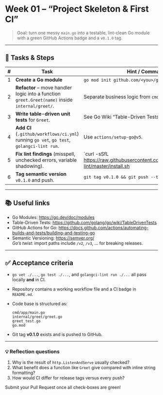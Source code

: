 # Week 01 – “Project Skeleton & First CI”

> Goal: turn one messy `main.go` into a testable, lint-clean Go module with a green GitHub Actions badge and a `v0.1.0` tag.

---

## 📝 Tasks & Steps

| # | Task | Hint / Command |
|---|------|----------------|
|1|**Create a Go module**|`go mod init github.com/<you>/go-camp` → `go mod tidy`|
|2|**Refactor** – move handler logic into a function `greet.Greet(name)` inside `internal/greet/`.|Separate business logic from `cmd/app/main.go`.|
|3|**Write table-driven unit tests** for `Greet`.|See Go Wiki “Table-Driven Tests”.|
|4|**Add CI** (`.github/workflows/ci.yml`) running `go vet`, `go test`, `golangci-lint run`.|Use `actions/setup-go@v5`.|
|5|**Fix lint findings** (misspell, unchecked errors, variable shadowing).|`curl -sSfL https://raw.githubusercontent.com/golangci/golangci-lint/master/install.sh | sh -s -- -b $(go env GOPATH)/bin v1.58.2`|
|6|**Tag semantic version** `v0.1.0` and push.|`git tag v0.1.0 && git push --tags`|

---

## 📚 Useful links

* Go Modules: <https://go.dev/doc/modules>
* Table-Driven Tests: <https://github.com/golang/go/wiki/TableDrivenTests>
* GitHub Actions for Go: <https://docs.github.com/actions/automating-builds-and-tests/building-and-testing-go>
* Semantic Versioning: <https://semver.org/>  
  *Go’s twist*: import paths include `/v2`, `/v3`, … for breaking releases.

---

## ✅ Acceptance criteria

* `go vet ./...`, `go test ./...`, and `golangci-lint run ./...` all pass locally **and** in CI.
* Repository contains a working workflow file and a CI badge in `README.md`.
* Code base is structured as:

  ```
  cmd/app/main.go
  internal/greet/greet.go
  greet_test.go
  go.mod
  ```

* Git tag **v0.1.0** exists and is pushed to GitHub.

---

### 💡 Reflection questions

1. Why is the result of `http.ListenAndServe` usually checked?
2. What benefit does a function like `Greet` give compared with inline string formatting?
3. How would CI differ for release tags versus every push?

Submit your Pull Request once all check-boxes are green!

